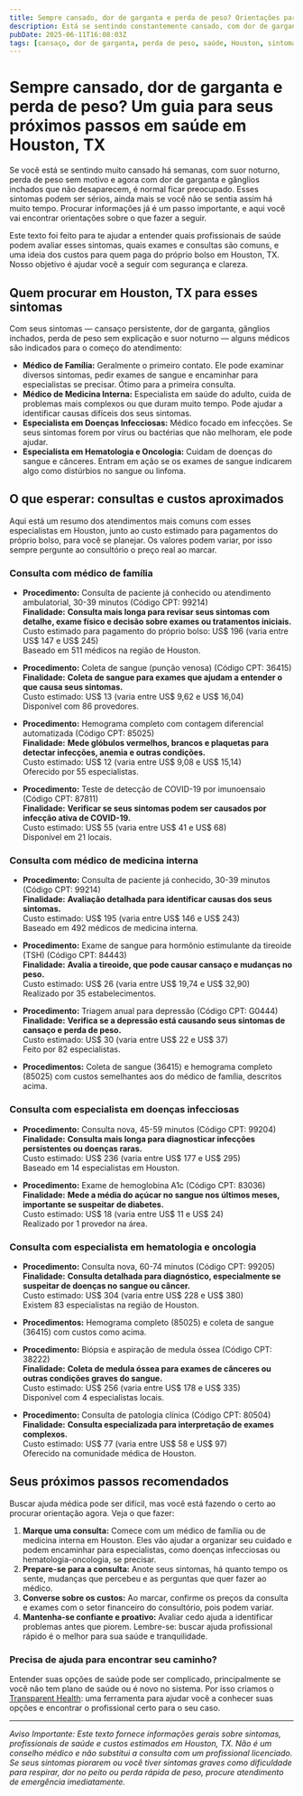 ```yaml
---
title: Sempre cansado, dor de garganta e perda de peso? Orientações para Houston, TX  
description: Está se sentindo constantemente cansado, com dor de garganta e perda de peso inexplicada? Saiba os próximos passos e os custos de saúde em Houston para obter o cuidado certo.  
pubDate: 2025-06-11T16:08:03Z  
tags: [cansaço, dor de garganta, perda de peso, saúde, Houston, sintomas, orientação médica]  
---
```


# Sempre cansado, dor de garganta e perda de peso? Um guia para seus próximos passos em saúde em Houston, TX

Se você está se sentindo muito cansado há semanas, com suor noturno, perda de peso sem motivo e agora com dor de garganta e gânglios inchados que não desaparecem, é normal ficar preocupado. Esses sintomas podem ser sérios, ainda mais se você não se sentia assim há muito tempo. Procurar informações já é um passo importante, e aqui você vai encontrar orientações sobre o que fazer a seguir.

Este texto foi feito para te ajudar a entender quais profissionais de saúde podem avaliar esses sintomas, quais exames e consultas são comuns, e uma ideia dos custos para quem paga do próprio bolso em Houston, TX. Nosso objetivo é ajudar você a seguir com segurança e clareza.

## Quem procurar em Houston, TX para esses sintomas

Com seus sintomas — cansaço persistente, dor de garganta, gânglios inchados, perda de peso sem explicação e suor noturno — alguns médicos são indicados para o começo do atendimento:

- **Médico de Família:** Geralmente o primeiro contato. Ele pode examinar diversos sintomas, pedir exames de sangue e encaminhar para especialistas se precisar. Ótimo para a primeira consulta.
- **Médico de Medicina Interna:** Especialista em saúde do adulto, cuida de problemas mais complexos ou que duram muito tempo. Pode ajudar a identificar causas difíceis dos seus sintomas.
- **Especialista em Doenças Infecciosas:** Médico focado em infecções. Se seus sintomas forem por vírus ou bactérias que não melhoram, ele pode ajudar.
- **Especialista em Hematologia e Oncologia:** Cuidam de doenças do sangue e cânceres. Entram em ação se os exames de sangue indicarem algo como distúrbios no sangue ou linfoma.

## O que esperar: consultas e custos aproximados

Aqui está um resumo dos atendimentos mais comuns com esses especialistas em Houston, junto ao custo estimado para pagamentos do próprio bolso, para você se planejar. Os valores podem variar, por isso sempre pergunte ao consultório o preço real ao marcar.

### Consulta com médico de família

- **Procedimento:** Consulta de paciente já conhecido ou atendimento ambulatorial, 30-39 minutos (Código CPT: 99214)  
  **Finalidade:** **Consulta mais longa para revisar seus sintomas com detalhe, exame físico e decisão sobre exames ou tratamentos iniciais.**  
  Custo estimado para pagamento do próprio bolso: US$ 196 (varia entre US$ 147 e US$ 245)  
  Baseado em 511 médicos na região de Houston.

- **Procedimento:** Coleta de sangue (punção venosa) (Código CPT: 36415)  
  **Finalidade:** **Coleta de sangue para exames que ajudam a entender o que causa seus sintomas.**  
  Custo estimado: US$ 13 (varia entre US$ 9,62 e US$ 16,04)  
  Disponível com 86 provedores.

- **Procedimento:** Hemograma completo com contagem diferencial automatizada (Código CPT: 85025)  
  **Finalidade:** **Mede glóbulos vermelhos, brancos e plaquetas para detectar infecções, anemia e outras condições.**  
  Custo estimado: US$ 12 (varia entre US$ 9,08 e US$ 15,14)  
  Oferecido por 55 especialistas.

- **Procedimento:** Teste de detecção de COVID-19 por imunoensaio (Código CPT: 87811)  
  **Finalidade:** **Verificar se seus sintomas podem ser causados por infecção ativa de COVID-19.**  
  Custo estimado: US$ 55 (varia entre US$ 41 e US$ 68)  
  Disponível em 21 locais.

### Consulta com médico de medicina interna

- **Procedimento:** Consulta de paciente já conhecido, 30-39 minutos (Código CPT: 99214)  
  **Finalidade:** **Avaliação detalhada para identificar causas dos seus sintomas.**  
  Custo estimado: US$ 195 (varia entre US$ 146 e US$ 243)  
  Baseado em 492 médicos de medicina interna.

- **Procedimento:** Exame de sangue para hormônio estimulante da tireoide (TSH) (Código CPT: 84443)  
  **Finalidade:** **Avalia a tireoide, que pode causar cansaço e mudanças no peso.**  
  Custo estimado: US$ 26 (varia entre US$ 19,74 e US$ 32,90)  
  Realizado por 35 estabelecimentos.

- **Procedimento:** Triagem anual para depressão (Código CPT: G0444)  
  **Finalidade:** **Verifica se a depressão está causando seus sintomas de cansaço e perda de peso.**  
  Custo estimado: US$ 30 (varia entre US$ 22 e US$ 37)  
  Feito por 82 especialistas.

- **Procedimentos:** Coleta de sangue (36415) e hemograma completo (85025) com custos semelhantes aos do médico de família, descritos acima.

### Consulta com especialista em doenças infecciosas

- **Procedimento:** Consulta nova, 45-59 minutos (Código CPT: 99204)  
  **Finalidade:** **Consulta mais longa para diagnosticar infecções persistentes ou doenças raras.**  
  Custo estimado: US$ 236 (varia entre US$ 177 e US$ 295)  
  Baseado em 14 especialistas em Houston.

- **Procedimento:** Exame de hemoglobina A1c (Código CPT: 83036)  
  **Finalidade:** **Mede a média do açúcar no sangue nos últimos meses, importante se suspeitar de diabetes.**  
  Custo estimado: US$ 18 (varia entre US$ 11 e US$ 24)  
  Realizado por 1 provedor na área.

### Consulta com especialista em hematologia e oncologia

- **Procedimento:** Consulta nova, 60-74 minutos (Código CPT: 99205)  
  **Finalidade:** **Consulta detalhada para diagnóstico, especialmente se suspeitar de doenças no sangue ou câncer.**  
  Custo estimado: US$ 304 (varia entre US$ 228 e US$ 380)  
  Existem 83 especialistas na região de Houston.

- **Procedimentos:** Hemograma completo (85025) e coleta de sangue (36415) com custos como acima.

- **Procedimento:** Biópsia e aspiração de medula óssea (Código CPT: 38222)  
  **Finalidade:** **Coleta de medula óssea para exames de cânceres ou outras condições graves do sangue.**  
  Custo estimado: US$ 256 (varia entre US$ 178 e US$ 335)  
  Disponível com 4 especialistas locais.

- **Procedimento:** Consulta de patologia clínica (Código CPT: 80504)  
  **Finalidade:** **Consulta especializada para interpretação de exames complexos.**  
  Custo estimado: US$ 77 (varia entre US$ 58 e US$ 97)  
  Oferecido na comunidade médica de Houston.

## Seus próximos passos recomendados

Buscar ajuda médica pode ser difícil, mas você está fazendo o certo ao procurar orientação agora. Veja o que fazer:

1. **Marque uma consulta:** Comece com um médico de família ou de medicina interna em Houston. Eles vão ajudar a organizar seu cuidado e podem encaminhar para especialistas, como doenças infecciosas ou hematologia-oncologia, se precisar.  
2. **Prepare-se para a consulta:** Anote seus sintomas, há quanto tempo os sente, mudanças que percebeu e as perguntas que quer fazer ao médico.  
3. **Converse sobre os custos:** Ao marcar, confirme os preços da consulta e exames com o setor financeiro do consultório, pois podem variar.  
4. **Mantenha-se confiante e proativo:** Avaliar cedo ajuda a identificar problemas antes que piorem. Lembre-se: buscar ajuda profissional rápido é o melhor para sua saúde e tranquilidade.

### Precisa de ajuda para encontrar seu caminho?

Entender suas opções de saúde pode ser complicado, principalmente se você não tem plano de saúde ou é novo no sistema. Por isso criamos o [Transparent Health](https://transparenthealth.ai): uma ferramenta para ajudar você a conhecer suas opções e encontrar o profissional certo para o seu caso.  

---

*Aviso Importante: Este texto fornece informações gerais sobre sintomas, profissionais de saúde e custos estimados em Houston, TX. Não é um conselho médico e não substitui a consulta com um profissional licenciado. Se seus sintomas piorarem ou você tiver sintomas graves como dificuldade para respirar, dor no peito ou perda rápida de peso, procure atendimento de emergência imediatamente.*  
